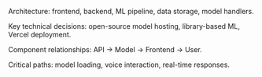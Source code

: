 Architecture: frontend, backend, ML pipeline, data storage, model handlers.

Key technical decisions: open-source model hosting, library-based ML, Vercel deployment.

Component relationships: API → Model → Frontend → User.

Critical paths: model loading, voice interaction, real-time responses.
